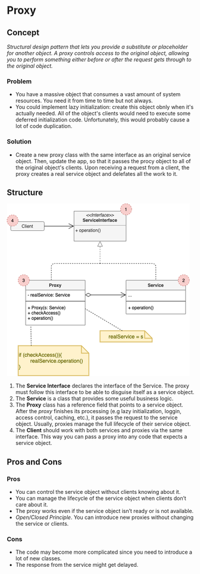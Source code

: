 # Proxy

## Concept

_Structural design pattern that lets you provide a substitute or placeholder for another object. A proxy controls access to the original object, allowing you to perform something either before or after the request gets through to the original object._

### Problem

* You have a massive object that consumes a vast amount of system resources. You need it from time to time but not always.
* You could implement lazy initialization: create this object obnly when it's actually needed. All of the object's clients would need to execute some deferred initialization code. Unfortunately, this would probably cause a lot of code duplication.

### Solution

* Create a new proxy class with the same interface as an original service object. Then, update the app, so that it passes the procy object to all of the original object's clients. Upon receiving a request from a client, the proxy creates a real service object and delefates all the work to it.

## Structure

![Proxy Structure](./structure.png)

1. The **Service Interface** declares the interface of the Service. The proxy must follow this interface to be able to disguise itself as a service object.
2. The **Service** is a class that provides some useful business logic.
3. The **Proxy** class has a reference field that points to a service object. After the *proxy* finishes its processing (e.g lazy initialization, loggin, access control, caching, etc.), it passes the request to the service object. Usually, proxies manage the full lifecycle of their service object.
4. The **Client** should work with both services and proxies via the same interface. This way you can pass a proxy into any code that expects a service object.

## Pros and Cons

### Pros

* You can control the service object without clients knowing about it.
* You can manage the lifecycle of the service object when clients don’t care about it.
* The proxy works even if the service object isn’t ready or is not available.
* _Open/Closed Principle_. You can introduce new proxies without changing the service or clients.

### Cons

* The code may become more complicated since you need to introduce a lot of new classes.
* The response from the service might get delayed.
